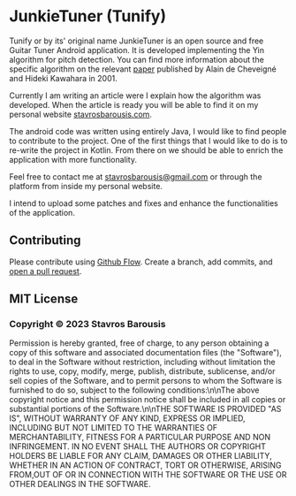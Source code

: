 # JunkieTuner (Tunify)

Tunify or by its' original name JunkieTuner is an open source and free Guitar Tuner Android application.
It is developed implementing the Yin algorithm for pitch detection. You can find more information about
the specific algorithm on the relevant [paper](http://recherche.ircam.fr/equipes/pcm/cheveign/ps/2002_JASA_YIN_proof.pdf) 
published by Alain de Cheveigné and Hideki Kawahara in 2001.

Currently I am writing an article were I explain how the algorithm was developed. When the article 
is ready you will be able to find it on my personal website [stavrosbarousis.com](https://stavrosbarousis.com). 

The android code was written using entirely Java, I would like to find people to contribute to the project. 
One of the first things that I would like to do is to re-write the project in Kotlin. 
From there on we should be able to enrich the application with more functionality.

Feel free to contact me at stavrosbarousis@gmail.com or through the platform from inside my personal website.

I intend to upload some patches and fixes and enhance the functionalities of the application.

## Contributing

Please contribute using [Github Flow](https://guides.github.com/introduction/flow/). Create a branch, add commits, and [open a pull request](https://github.com/thestbar/JunkieTuner/pulls).

## MIT License

### Copyright © 2023 Stavros Barousis

Permission is hereby granted, free of charge, to any person obtaining a copy of this software and associated documentation files (the "Software"), to deal in the Software without restriction, including without limitation the rights to use, copy, modify, merge, publish, distribute, sublicense, and/or sell copies of the Software, and to permit persons to whom the Software is furnished to do so, subject to the following conditions:\n\nThe above copyright notice and this permission notice shall be included in all copies or substantial portions of the Software.\n\nTHE SOFTWARE IS PROVIDED "AS IS", WITHOUT WARRANTY OF ANY KIND, EXPRESS OR IMPLIED, INCLUDING BUT NOT LIMITED TO THE WARRANTIES OF MERCHANTABILITY, FITNESS FOR A PARTICULAR PURPOSE AND NON INFRINGEMENT. IN NO EVENT SHALL THE AUTHORS OR COPYRIGHT HOLDERS BE LIABLE FOR ANY CLAIM, DAMAGES OR OTHER LIABILITY, WHETHER IN AN ACTION OF CONTRACT, TORT OR OTHERWISE, ARISING FROM,OUT OF OR IN CONNECTION WITH THE SOFTWARE OR THE USE OR OTHER DEALINGS IN THE SOFTWARE.